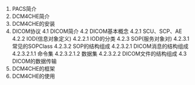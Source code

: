 1.	PACS简介
2.	DCM4CHE简介
3.	DCM4CHE的安装
4.	DICOM协议
  4.1	DICOM简介
  4.2	DICOM基本概念
   4.2.1	SCU、SCP、AE
   4.2.2	IOD(信息对象定义)
     4.2.2.1	IOD的分类
   4.2.3	SOP(服务对象对)
     4.2.3.1	常见的SOPClass
     4.2.3.2	SOP的结构组成
       4.2.3.2.1	DICOM消息的结构组成
         4.2.3.2.1.1 命令集
         4.2.3.2.1.2 数据集
       4.2.3.2.2	DICOM文件的结构组成
  4.3	DICOM的数据传输  
5.	DCM4CHE的框架
6.	DCM4CHE的使用
